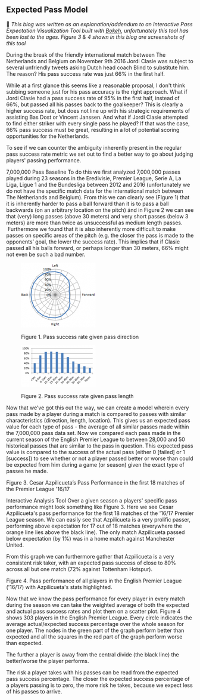 ## Expected Pass Model

📎 <i>This blog was written as an explanation/addendum to an Interactive Pass Expectation Visualization Tool built with [Bokeh](https://bokeh.org/), unfortunately this tool has been lost to the ages. Figure 3 & 4 shown in this blog are screenshots of this tool</i>

During the break of the friendly international match between The Netherlands and Belgium on November 9th 2016 Jordi Clasie was subject to several unfriendly tweets asking Dutch head coach Blind to substitute him. The reason? His pass success rate was just 66% in the first half.

While at a first glance this seems like a reasonable proposal, I don't think subbing someone just for his pass accuracy is the right approach. What if Jordi Clasie had a pass success rate of 95% in the first half, instead of 66%, but passed all his passes back to the goalkeeper? This is clearly a higher success rate, but does not line up with his strategic requirements of assisting Bas Dost or Vincent Janssen. And what if Jordi Clasie attempted to find either striker with every single pass he played? If that was the case, 66% pass success must be great, resulting in a lot of potential scoring opportunities for the Netherlands.

To see if we can counter the ambiguity inherently present in the regular pass success rate metric we set out to find a better way to go about judging players' passing performance.

7,000,000 Pass Baseline
To do this we first analyzed 7,000,000 passes played during 23 seasons in the Eredivisie, Premier League, Serie A, La Liga, Ligue 1 and the Bundesliga between 2012 and 2016 (unfortunately we do not have the specific match data for the international match between The Netherlands and Belgium). From this we can clearly see (Figure 1) that it is inherently harder to pass a ball forward than it is to pass a ball backwards (on an arbitrary location on the pitch) ánd in Figure 2 we can see that (very) long passes (above 30 meters) and very short passes (below 3 meters) are more than twice as unsuccessful as medium length passes.  Furthermore we found that it is also inherently more difficult to make passes on specific areas of the pitch (e.g. the closer the pass is made to the opponents’ goal, the lower the success rate). This implies that if Clasie passed all his balls forward, or perhaps longer than 30 meters, 66% might not even be such a bad number.

<p float="left">
      <figure>    
        <p><img src="/imgs/pass_success.png" width="200"></p>  
        <figcaption>
            Figure 1. Pass success rate given pass direction
        </figcaption> 
    </figure>
    <figure>    
        <p><img src="/imgs/pass_success_2.png" width="200"></p>  
        <figcaption>
            Figure 2. Pass success rate given pass length
        </figcaption> 
    </figure>
</p>





















Now that we’ve got this out the way, we can create a model wherein every pass made by a player during a match is compared to passes with similar characteristics (direction, length, location). This gives us an expected pass value for each type of pass - the average of all similar passes made within the 7,000,000 pass data set. Now we compared each pass made in the current season of the English Premier League to between 28,000 and 50 historical passes that are similar to the pass in question. This expected pass value is compared to the success of the actual pass (either 0 [failed] or 1 [success]) to see whether or not a player passed better or worse than could be expected from him during a game (or season) given the exact type of passes he made.

Figure 3. Cesar Azpilicueta’s Pass Performance in the first 18 matches of the Premier League '16/17

Interactive Analysis Tool
Over a given season a players' specific pass performance might look something like Figure 3. Here we see Cesar Azpilicueta's pass performance for the first 18 matches of the '16/17 Premier League season. We can easily see that Azpilicueta is a very prolific passer, performing above expectation for 17 out of 18 matches (everywhere the orange line lies above the black line). The only match Azpilicueta passed below expectation (by 1%) was in a home match against Manchester United.

From this graph we can furthermore gather that Azpilicueta is a very consistent risk taker, with an expected pass success of close to 80% across all but one match (72% against Tottenham Hotspur).

Figure 4. Pass performance of all players in the English Premier League ('16/17) with Azpilicueta's stats highlighted.

Now that we know the pass performance for every player in every match during the season we can take the weighted average of both the expected and actual pass success rates and plot them on a scatter plot. Figure 4 shows 303 players in the English Premier League. Every circle indicates the average actual/expected success percentage over the whole season for one player. The nodes in the green part of the graph perform better than expected and all the squares in the red part of the graph perform worse than expected.

The further a player is away from the central divide (the black line) the better/worse the player performs.

The risk a player takes with his passes can be read from the expected pass success percentage. The closer the expected success percentage of a players passing is to zero, the more risk he takes, because we expect less of his passes to arrive.